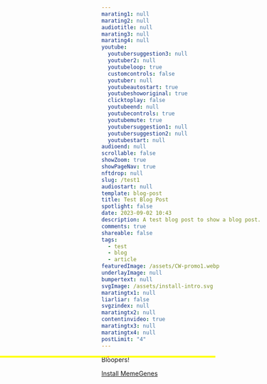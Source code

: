 ```yaml
---
marating1: null
marating2: null
audiotitle: null
marating3: null
marating4: null
youtube:
  youtubersuggestion3: null
  youtuber2: null
  youtubeloop: true
  customcontrols: false
  youtuber: null
  youtubeautostart: true
  youtubeshoworiginal: true
  clicktoplay: false
  youtubeend: null
  youtubecontrols: true
  youtubemute: true
  youtubersuggestion1: null
  youtubersuggestion2: null
  youtubestart: null
audioend: null
scrollable: false
showZoom: true
showPageNav: true
nftdrop: null
slug: /test1
audiostart: null
template: blog-post
title: Test Blog Post
spotlight: false
date: 2023-09-02 10:43
description: A test blog post to show a blog post.
comments: true
shareable: false
tags:
  - test
  - blog
  - article
featuredImage: /assets/CW-promo1.webp
underlayImage: null
bumpertext: null
svgImage: /assets/install-intro.svg
maratingtx1: null
liarliar: false
svgzindex: null
maratingtx2: null
contentinvideo: true
maratingtx3: null
maratingtx4: null
postLimit: "4"
---
```


<div class="contentinside" style="position:absolute; z-index:10; min-width:50%; height:auto;  padding:0; left:0; border:2px solid yellow; text-align:center;">
<object class="animator" style="position:absolute; z-index:0; height:auto; border:1px solid red;" class="" id="svg1" data="/assets/LH-Scores.svg" type="image/svg+xml" alt="animated content" title="animated content" ></object>
</div>

<div class="contentbody" style="text-align:left; margin-top:0;">



Bloopers!

<a class="button" href="https://app.netlify.com/start/deploy?repository=https://github.com/twilightscapes/memes&amp;stack=cms&amp;SITE_LOGO=https://https://memegenes.com/assets/logo.svg" rel="nofollow">
Install MemeGenes
</a>

<!-- INSTALL PIRATE: &nbsp; [![Deploy to Netlify](https://www.netlify.com/img/deploy/button.svg)](https://app.netlify.com/start/deploy?repository=https://github.com/piratesocial/pirate&amp;stack=cms&amp;SITE_LOGO=https://piratesocial.org/assets/logo.svg) &nbsp; (install takes about 4 minutes) -->





</div>